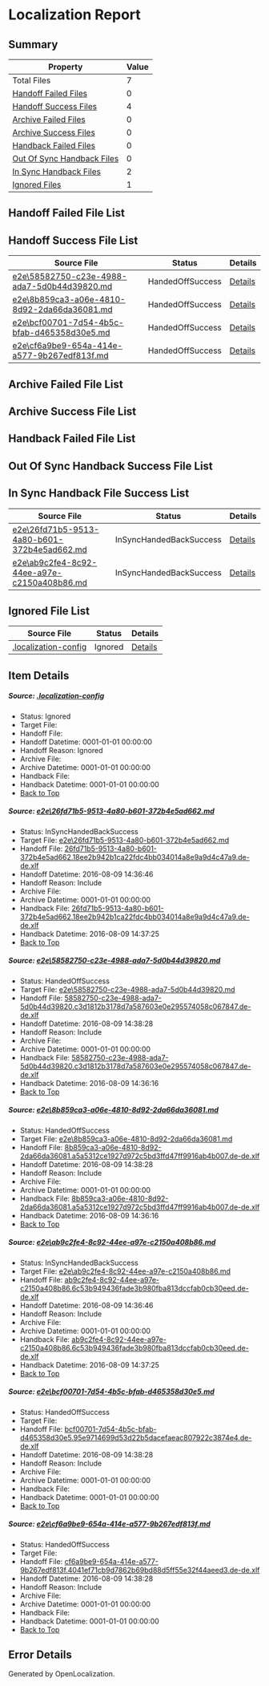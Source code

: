 # <a name='report-top'></a> Localization Report

## Summary
 Property | Value 
 -------- | ----- 
 Total Files | 7
[ Handoff Failed Files ](#handoff-failed-list)| 0
[ Handoff Success Files ](#handoff-success-list)| 4
[ Archive Failed Files ](#archive-failed-list)| 0
[ Archive Success Files ](#archive-success-list)| 0
[ Handback Failed Files ](#handback-failed-list)| 0
[ Out Of Sync Handback Files ](#outofsync-handback-success-list)| 0
[ In Sync Handback Files ](#insync-handback-success-list)| 2
[ Ignored Files ](#ignored-list)| 1

## <a name='handoff-failed-list'></a> Handoff Failed File List

## <a name='handoff-success-list'></a> Handoff Success File List
 Source File | Status | Details 
 ----------- | ------ | ------- 
 [e2e\58582750-c23e-4988-ada7-5d0b44d39820.md](https://github.com/OpenLocalizationTestOrg/oltest/blob/addacdf0484a3047514479c27485ff714a0caed8/e2e/58582750-c23e-4988-ada7-5d0b44d39820.md) | HandedOffSuccess | [Details](#e92c3b945e4c37e944fd238fd4cb47dd5242de462)
 [e2e\8b859ca3-a06e-4810-8d92-2da66da36081.md](https://github.com/OpenLocalizationTestOrg/oltest/blob/addacdf0484a3047514479c27485ff714a0caed8/e2e/8b859ca3-a06e-4810-8d92-2da66da36081.md) | HandedOffSuccess | [Details](#78931a61c3803cbc95432eef29bc2e0c1f4df7013)
 [e2e\bcf00701-7d54-4b5c-bfab-d465358d30e5.md](https://github.com/OpenLocalizationTestOrg/oltest/blob/45457e51c63fcf09855f5178b5d46fde4b944fab/e2e/bcf00701-7d54-4b5c-bfab-d465358d30e5.md) | HandedOffSuccess | [Details](#dd90059d269c801b56c385ac1e67e13b4e349ad85)
 [e2e\cf6a9be9-654a-414e-a577-9b267edf813f.md](https://github.com/OpenLocalizationTestOrg/oltest/blob/45457e51c63fcf09855f5178b5d46fde4b944fab/e2e/cf6a9be9-654a-414e-a577-9b267edf813f.md) | HandedOffSuccess | [Details](#1b133a8e5f6a66becdb759d7930218ccbfa39b586)

## <a name='archive-failed-list'></a> Archive Failed File List

## <a name='archive-success-list'></a> Archive Success File List

## <a name='handback-failed-list'></a> Handback Failed File List

## <a name='outofsync-handback-success-list'></a> Out Of Sync Handback Success File List

## <a name='insync-handback-success-list'></a> In Sync Handback File Success List
 Source File | Status | Details 
 ----------- | ------ | ------- 
 [e2e\26fd71b5-9513-4a80-b601-372b4e5ad662.md](https://github.com/OpenLocalizationTestOrg/oltest/blob/9ceef0405d757361c8c9f0f90bcc4ed2721c8de2/e2e/26fd71b5-9513-4a80-b601-372b4e5ad662.md) | InSyncHandedBackSuccess | [Details](#f5c134e7211783b27dc077fac15d3e6510dabb6f1)
 [e2e\ab9c2fe4-8c92-44ee-a97e-c2150a408b86.md](https://github.com/OpenLocalizationTestOrg/oltest/blob/9ceef0405d757361c8c9f0f90bcc4ed2721c8de2/e2e/ab9c2fe4-8c92-44ee-a97e-c2150a408b86.md) | InSyncHandedBackSuccess | [Details](#68245aaf5df68a7ac6d2dad653fd8372464d20fd4)

## <a name='ignored-list'></a> Ignored File List
 Source File | Status | Details 
 ----------- | ------ | ------- 
 [.localization-config](https://github.com/OpenLocalizationTestOrg/oltest/blob/45457e51c63fcf09855f5178b5d46fde4b944fab/.localization-config) | Ignored | [Details](#3d4f252ac210baf56311d7e97dcc2db10974dbd20)

## Item Details
##### <a name='3d4f252ac210baf56311d7e97dcc2db10974dbd20'></a> Source: [.localization-config](https://github.com/OpenLocalizationTestOrg/oltest/blob/45457e51c63fcf09855f5178b5d46fde4b944fab/.localization-config)
* Status: Ignored
* Target File: 
* Handoff File: 
* Handoff Datetime: 0001-01-01 00:00:00
* Handoff Reason: Ignored
* Archive File: 
* Archive Datetime: 0001-01-01 00:00:00
* Handback File: 
* Handback Datetime: 0001-01-01 00:00:00
* [Back to Top](#report-top)

##### <a name='f5c134e7211783b27dc077fac15d3e6510dabb6f1'></a> Source: [e2e\26fd71b5-9513-4a80-b601-372b4e5ad662.md](https://github.com/OpenLocalizationTestOrg/oltest/blob/9ceef0405d757361c8c9f0f90bcc4ed2721c8de2/e2e/26fd71b5-9513-4a80-b601-372b4e5ad662.md)
* Status: InSyncHandedBackSuccess
* Target File: [e2e\26fd71b5-9513-4a80-b601-372b4e5ad662.md](https://github.com/OpenLocalizationTestOrg/ol-test-dede/blob/e0e080f5d6417fc55aabc5d0fa2f1ed4bacf7b44/e2e/26fd71b5-9513-4a80-b601-372b4e5ad662.md)
* Handoff File: [26fd71b5-9513-4a80-b601-372b4e5ad662.18ee2b942b1ca22fdc4bb034014a8e9a9d4c47a9.de-de.xlf](https://github.com/OpenLocalizationTestOrg/olhandoff-e2e/blob/e3c036e1d1ac1dbfa0edc67ac75e5a39de97d0ab/ol-handoff/OpenLocalizationTestOrg/ol-test-dede/ci/ht/26fd71b5-9513-4a80-b601-372b4e5ad662.18ee2b942b1ca22fdc4bb034014a8e9a9d4c47a9.de-de.xlf)
* Handoff Datetime: 2016-08-09 14:36:46
* Handoff Reason: Include
* Archive File: 
* Archive Datetime: 0001-01-01 00:00:00
* Handback File: [26fd71b5-9513-4a80-b601-372b4e5ad662.18ee2b942b1ca22fdc4bb034014a8e9a9d4c47a9.de-de.xlf](https://github.com/OpenLocalizationTestOrg/olhandback-e2e/blob/6419327a88334a68682be1df598bd05bb17d2b5f/ol-handback/OpenLocalizationTestOrg/ol-test-dede/ci/ht/26fd71b5-9513-4a80-b601-372b4e5ad662.18ee2b942b1ca22fdc4bb034014a8e9a9d4c47a9.de-de.xlf)
* Handback Datetime: 2016-08-09 14:37:25
* [Back to Top](#report-top)

##### <a name='e92c3b945e4c37e944fd238fd4cb47dd5242de462'></a> Source: [e2e\58582750-c23e-4988-ada7-5d0b44d39820.md](https://github.com/OpenLocalizationTestOrg/oltest/blob/addacdf0484a3047514479c27485ff714a0caed8/e2e/58582750-c23e-4988-ada7-5d0b44d39820.md)
* Status: HandedOffSuccess
* Target File: [e2e\58582750-c23e-4988-ada7-5d0b44d39820.md](https://github.com/OpenLocalizationTestOrg/ol-test-dede/blob/4fdde862f20fa901931fd3a7461c3ecb1ca891d4/e2e/58582750-c23e-4988-ada7-5d0b44d39820.md)
* Handoff File: [58582750-c23e-4988-ada7-5d0b44d39820.c3d1812b3178d7a587603e0e295574058c067847.de-de.xlf](https://github.com/OpenLocalizationTestOrg/olhandoff-e2e/blob/1b6239c4f6c4c1e5014836c8c287cc16da9572e4/ol-handoff/OpenLocalizationTestOrg/ol-test-dede/ci/low/58582750-c23e-4988-ada7-5d0b44d39820.c3d1812b3178d7a587603e0e295574058c067847.de-de.xlf)
* Handoff Datetime: 2016-08-09 14:38:28
* Handoff Reason: Include
* Archive File: 
* Archive Datetime: 0001-01-01 00:00:00
* Handback File: [58582750-c23e-4988-ada7-5d0b44d39820.c3d1812b3178d7a587603e0e295574058c067847.de-de.xlf](https://github.com/OpenLocalizationTestOrg/olhandback-e2e/blob/2af88a64c11b75ee42345254ba960364a4cab271/ol-handback/OpenLocalizationTestOrg/ol-test-dede/ci/high/58582750-c23e-4988-ada7-5d0b44d39820.c3d1812b3178d7a587603e0e295574058c067847.de-de.xlf)
* Handback Datetime: 2016-08-09 14:36:16
* [Back to Top](#report-top)

##### <a name='78931a61c3803cbc95432eef29bc2e0c1f4df7013'></a> Source: [e2e\8b859ca3-a06e-4810-8d92-2da66da36081.md](https://github.com/OpenLocalizationTestOrg/oltest/blob/addacdf0484a3047514479c27485ff714a0caed8/e2e/8b859ca3-a06e-4810-8d92-2da66da36081.md)
* Status: HandedOffSuccess
* Target File: [e2e\8b859ca3-a06e-4810-8d92-2da66da36081.md](https://github.com/OpenLocalizationTestOrg/ol-test-dede/blob/4fdde862f20fa901931fd3a7461c3ecb1ca891d4/e2e/8b859ca3-a06e-4810-8d92-2da66da36081.md)
* Handoff File: [8b859ca3-a06e-4810-8d92-2da66da36081.a5a5312ce1927d972c5bd3ffd47ff9916ab4b007.de-de.xlf](https://github.com/OpenLocalizationTestOrg/olhandoff-e2e/blob/1b6239c4f6c4c1e5014836c8c287cc16da9572e4/ol-handoff/OpenLocalizationTestOrg/ol-test-dede/ci/low/8b859ca3-a06e-4810-8d92-2da66da36081.a5a5312ce1927d972c5bd3ffd47ff9916ab4b007.de-de.xlf)
* Handoff Datetime: 2016-08-09 14:38:28
* Handoff Reason: Include
* Archive File: 
* Archive Datetime: 0001-01-01 00:00:00
* Handback File: [8b859ca3-a06e-4810-8d92-2da66da36081.a5a5312ce1927d972c5bd3ffd47ff9916ab4b007.de-de.xlf](https://github.com/OpenLocalizationTestOrg/olhandback-e2e/blob/2af88a64c11b75ee42345254ba960364a4cab271/ol-handback/OpenLocalizationTestOrg/ol-test-dede/ci/high/8b859ca3-a06e-4810-8d92-2da66da36081.a5a5312ce1927d972c5bd3ffd47ff9916ab4b007.de-de.xlf)
* Handback Datetime: 2016-08-09 14:36:16
* [Back to Top](#report-top)

##### <a name='68245aaf5df68a7ac6d2dad653fd8372464d20fd4'></a> Source: [e2e\ab9c2fe4-8c92-44ee-a97e-c2150a408b86.md](https://github.com/OpenLocalizationTestOrg/oltest/blob/9ceef0405d757361c8c9f0f90bcc4ed2721c8de2/e2e/ab9c2fe4-8c92-44ee-a97e-c2150a408b86.md)
* Status: InSyncHandedBackSuccess
* Target File: [e2e\ab9c2fe4-8c92-44ee-a97e-c2150a408b86.md](https://github.com/OpenLocalizationTestOrg/ol-test-dede/blob/e0e080f5d6417fc55aabc5d0fa2f1ed4bacf7b44/e2e/ab9c2fe4-8c92-44ee-a97e-c2150a408b86.md)
* Handoff File: [ab9c2fe4-8c92-44ee-a97e-c2150a408b86.6c53b949436fade3b980fba813dccfab0cb30eed.de-de.xlf](https://github.com/OpenLocalizationTestOrg/olhandoff-e2e/blob/e3c036e1d1ac1dbfa0edc67ac75e5a39de97d0ab/ol-handoff/OpenLocalizationTestOrg/ol-test-dede/ci/ht/ab9c2fe4-8c92-44ee-a97e-c2150a408b86.6c53b949436fade3b980fba813dccfab0cb30eed.de-de.xlf)
* Handoff Datetime: 2016-08-09 14:36:46
* Handoff Reason: Include
* Archive File: 
* Archive Datetime: 0001-01-01 00:00:00
* Handback File: [ab9c2fe4-8c92-44ee-a97e-c2150a408b86.6c53b949436fade3b980fba813dccfab0cb30eed.de-de.xlf](https://github.com/OpenLocalizationTestOrg/olhandback-e2e/blob/6419327a88334a68682be1df598bd05bb17d2b5f/ol-handback/OpenLocalizationTestOrg/ol-test-dede/ci/ht/ab9c2fe4-8c92-44ee-a97e-c2150a408b86.6c53b949436fade3b980fba813dccfab0cb30eed.de-de.xlf)
* Handback Datetime: 2016-08-09 14:37:25
* [Back to Top](#report-top)

##### <a name='dd90059d269c801b56c385ac1e67e13b4e349ad85'></a> Source: [e2e\bcf00701-7d54-4b5c-bfab-d465358d30e5.md](https://github.com/OpenLocalizationTestOrg/oltest/blob/45457e51c63fcf09855f5178b5d46fde4b944fab/e2e/bcf00701-7d54-4b5c-bfab-d465358d30e5.md)
* Status: HandedOffSuccess
* Target File: 
* Handoff File: [bcf00701-7d54-4b5c-bfab-d465358d30e5.95e9714699d53d22b5dacefaeac807922c3874e4.de-de.xlf](https://github.com/OpenLocalizationTestOrg/olhandoff-e2e/blob/1b6239c4f6c4c1e5014836c8c287cc16da9572e4/ol-handoff/OpenLocalizationTestOrg/ol-test-dede/ci/low/bcf00701-7d54-4b5c-bfab-d465358d30e5.95e9714699d53d22b5dacefaeac807922c3874e4.de-de.xlf)
* Handoff Datetime: 2016-08-09 14:38:28
* Handoff Reason: Include
* Archive File: 
* Archive Datetime: 0001-01-01 00:00:00
* Handback File: 
* Handback Datetime: 0001-01-01 00:00:00
* [Back to Top](#report-top)

##### <a name='1b133a8e5f6a66becdb759d7930218ccbfa39b586'></a> Source: [e2e\cf6a9be9-654a-414e-a577-9b267edf813f.md](https://github.com/OpenLocalizationTestOrg/oltest/blob/45457e51c63fcf09855f5178b5d46fde4b944fab/e2e/cf6a9be9-654a-414e-a577-9b267edf813f.md)
* Status: HandedOffSuccess
* Target File: 
* Handoff File: [cf6a9be9-654a-414e-a577-9b267edf813f.4041ef71cb9d7862b69bd88d5ff55e32f44aeed3.de-de.xlf](https://github.com/OpenLocalizationTestOrg/olhandoff-e2e/blob/1b6239c4f6c4c1e5014836c8c287cc16da9572e4/ol-handoff/OpenLocalizationTestOrg/ol-test-dede/ci/low/cf6a9be9-654a-414e-a577-9b267edf813f.4041ef71cb9d7862b69bd88d5ff55e32f44aeed3.de-de.xlf)
* Handoff Datetime: 2016-08-09 14:38:28
* Handoff Reason: Include
* Archive File: 
* Archive Datetime: 0001-01-01 00:00:00
* Handback File: 
* Handback Datetime: 0001-01-01 00:00:00
* [Back to Top](#report-top)


## Error Details

Generated by OpenLocalization.
